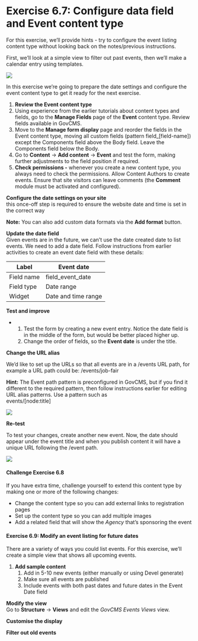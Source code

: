 # Exercise 6.7: Configure data field and Event content type

For this exercise, we’ll provide hints - try to configure the event listing content type without looking back on the notes/previous instructions.

First, we’ll look at a simple view to filter out past events, then we’ll make a calendar entry using templates.

![](../.gitbook/assets/44.png)

In this exercise we’re going to prepare the date settings and configure the event content type to get it ready for the next exercise.

1. **Review the Event content type**
2. Using experience from the earlier tutorials about content types and fields, go to the **Manage Fields** page of the **Event** content type. Review fields available in GovCMS.
3. Move to the **Manage form display** page and reorder the fields in the Event content type, moving all custom fields (pattern field\_\[field-name]) except the Components field above the Body field. Leave the Components field below the Body.
4. Go to **Content** → **Add content** → **Event** and test the form, making further adjustments to the field position if required.
5. **Check permissions -** whenever you create a new content type, you always need to check the permissions. Allow Content Authors to create events. Ensure that site visitors can leave comments (the **Comment** module must be activated and configured).

**Configure the date settings on your site**\
this once-off step is required to ensure the website date and time is set in the correct way

**Note:** You can also add custom data formats via the **Add format** button.

**Update the date field**\
Given events are in the future, we can’t use the date created date to list events. We need to add a date field. Follow instructions from earlier activities to create an event date field with these details:

| Label      | Event date          |
| ---------- | ------------------- |
| Field name | field\_event\_date  |
| Field type | Date range          |
| Widget     | Date and time range |

**Test and improve**

*
  1. Test the form by creating a new event entry. Notice the date field is in the middle of the form, but would be better placed higher up.
  2. Change the order of fields, so the **Event date** is under the title.

**Change the URL alias**

We’d like to set up the URLs so that all events are in a /events URL path, for example a URL path could be: /events/job-fair

**Hint:** The Event path pattern is preconfigured in GovCMS, but if you find it different to the required pattern, then follow instructions earlier for editing URL alias patterns. Use a pattern such as\
events/\[node:title]

![](../.gitbook/assets/48.png)

**Re-test**

To test your changes, create another new event. Now, the date should appear under the event title and when you publish content it will have a unique URL following the /event path.

![](../.gitbook/assets/49.png)

#### Challenge Exercise 6.8

If you have extra time, challenge yourself to extend this content type by making one or more of the following changes:

* Change the content type so you can add external links to registration pages
* Set up the content type so you can add multiple images
* Add a related field that will show the _Agency_ that’s sponsoring the event

#### **Exercise 6.9:** Modify an event listing for future dates

There are a variety of ways you could list events. For this exercise, we’ll create a simple view that shows all upcoming events.

1. **Add sample content**
   1. Add in 5-10 new events (either manually or using Devel generate)
   2. Make sure all events are published
   3. Include events with both past dates and future dates in the Event Date field

**Modify the view**\
Go to **Structure** → **Views** and edit the _GovCMS Events Views_ view.

**Customise the display**

**Filter out old events**

###
